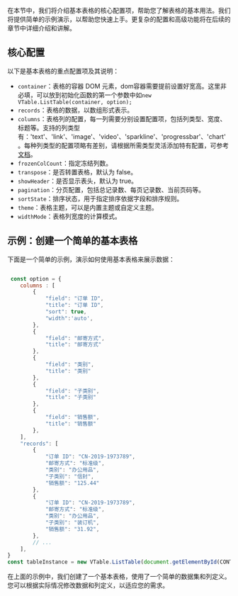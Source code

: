 在本节中，我们将介绍基本表格的核心配置项，帮助您了解表格的基本用法。我们将提供简单的示例演示，以帮助您快速上手。更复杂的配置和高级功能将在后续的章节中详细介绍和讲解。

## 核心配置

以下是基本表格的重点配置项及其说明：

*   `container`：表格的容器 DOM 元素，dom容器需要提前设置好宽高。这里非必填，可以放到初始化函数的第一个参数中如`new VTable.ListTable(container, option);`
*   `records`：表格的数据，以数组形式表示。
*   `columns`：表格列的配置，每一列需要分别设置配置项，包括列类型、宽度、标题等。支持的列类型有：'text'、'link'、'image'、'video'、'sparkline'、'progressbar'、'chart'。每种列类型的配置项略有差别，请根据所需类型灵活添加特有配置，可参考[文档](url)。
*  `frozenColCount`：指定冻结列数。
*   `transpose`：是否转置表格，默认为 false。
*   `showHeader`：是否显示表头，默认为 true。
*   `pagination`：分页配置，包括总记录数、每页记录数、当前页码等。
*   `sortState`：排序状态，用于指定排序依据字段和排序规则。
*   `theme`：表格主题，可以是内置主题或自定义主题。
*   `widthMode`：表格列宽度的计算模式。

## 示例：创建一个简单的基本表格

下面是一个简单的示例，演示如何使用基本表格来展示数据：

```javascript livedemo  template=vtable

 const option = {
    columns : [
        {
            "field": "订单 ID",
            "title": "订单 ID",
            "sort": true,
            "width":'auto',
        },
        {
            "field": "邮寄方式",
            "title": "邮寄方式"
        },
        {
            "field": "类别",
            "title": "类别"
        },
        {
            "field": "子类别",
            "title": "子类别"
        },
        {
            "field": "销售额",
            "title": "销售额"
        },
    ],
    "records": [
        {
            "订单 ID": "CN-2019-1973789",
            "邮寄方式": "标准级",
            "类别": "办公用品",
            "子类别": "信封",
            "销售额": "125.44"
        },
        {
            "订单 ID": "CN-2019-1973789",
            "邮寄方式": "标准级",
            "类别": "办公用品",
            "子类别": "装订机",
            "销售额": "31.92",
        },
        // ...
    ],
}
const tableInstance = new VTable.ListTable(document.getElementById(CONTAINER_ID), option);

```

在上面的示例中，我们创建了一个基本表格，使用了一个简单的数据集和列定义。您可以根据实际情况修改数据和列定义，以适应您的需求。

